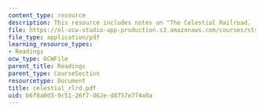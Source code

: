 ```yaml
---
content_type: resource
description: This resource includes notes on "The Celestial Railroad.
file: https://ol-ocw-studio-app-production.s3.amazonaws.com/courses/sts-001-technology-in-american-history-spring-2006/b6f0a0d39c5126f7d62ed8757e774a8a_celestial_rlrd.pdf
file_type: application/pdf
learning_resource_types:
- Readings
ocw_type: OCWFile
parent_title: Readings
parent_type: CourseSection
resourcetype: Document
title: celestial_rlrd.pdf
uid: b6f0a0d3-9c51-26f7-d62e-d8757e774a8a
---
```

